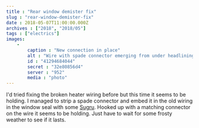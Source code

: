 ```yaml
---
title : "Rear window demister fix"
slug : "rear-window-demister-fix"
date : 2018-05-07T11:00:00.000Z
archives : ["2018", "2018/05"]
tags : ["electrics"]
images:
    -
        caption : "New connection in place"
        alt : "Wire with spade connector emerging from under headlining ready to attach to matching connector embedded in rubber rear window surround"
        id : "41294684044"
        secret : "32e80856d4"
        server : "952"
        media : "photo"
---
```


I'd tried fixing the broken heater wiring before but this time it seems to be holding. I managed to strip a spade connector and embed it in the old wiring in the window seal with some [Sugru](https://sugru.com/). Hooked up with a matching connector on the wire it seems to be holding. Just have to wait for some frosty weather to see if it lasts.